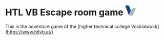 # HTL VB Escape room game ![VHTL Logo](/TagDerOffenenTuerEscapeGame/TagDerOffenenTuerEscapeGame/favicon.png)

This is the adventure game of the [higher technical college Vöcklabruck] (https://www.htlvb.at/).
